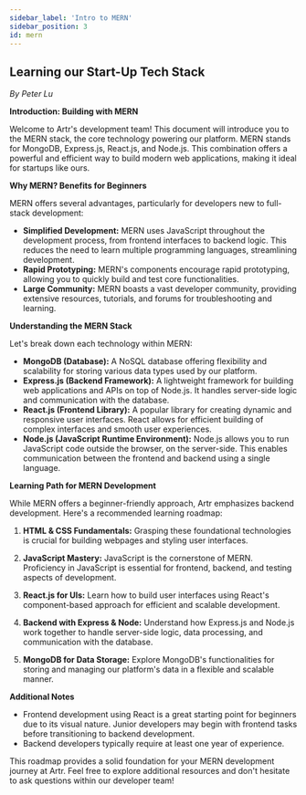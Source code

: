```yaml
---
sidebar_label: 'Intro to MERN'
sidebar_position: 3
id: mern
---
```


## Learning our Start-Up Tech Stack

*By Peter Lu*

**Introduction: Building with MERN**

Welcome to Artr's development team! This document will introduce you to the MERN stack, the core technology powering our platform. MERN stands for MongoDB, Express.js, React.js, and Node.js. This combination offers a powerful and efficient way to build modern web applications, making it ideal for startups like ours.  

**Why MERN? Benefits for Beginners**

MERN offers several advantages, particularly for developers new to full-stack development:

* **Simplified Development:**  MERN uses JavaScript throughout the development process, from frontend interfaces to backend logic. This reduces the need to learn multiple programming languages, streamlining development.
* **Rapid Prototyping:** MERN's components encourage rapid prototyping, allowing you to quickly build and test core functionalities.  
* **Large Community:** MERN boasts a vast developer community, providing extensive resources, tutorials, and forums for troubleshooting and learning.

**Understanding the MERN Stack**

Let's break down each technology within MERN:

* **MongoDB (Database):**  A NoSQL database offering flexibility and scalability for storing various data types used by our platform.
* **Express.js (Backend Framework):**  A lightweight framework for building web applications and APIs on top of Node.js. It handles server-side logic and communication with the database.
* **React.js (Frontend Library):**  A popular library for creating dynamic and responsive user interfaces. React allows for efficient building of complex interfaces and smooth user experiences.
* **Node.js (JavaScript Runtime Environment):**   Node.js allows you to run JavaScript code outside the browser, on the server-side. This enables communication between the frontend and backend using a single language.

**Learning Path for MERN Development**

While MERN offers a beginner-friendly approach, Artr emphasizes backend development. Here's a recommended learning roadmap:

1. **HTML & CSS Fundamentals:**  Grasping these foundational technologies is crucial for building webpages and styling user interfaces.

2. **JavaScript Mastery:**  JavaScript is the cornerstone of MERN. Proficiency in JavaScript is essential for frontend, backend, and testing aspects of development.

3. **React.js for UIs:**  Learn how to build user interfaces using React's component-based approach for efficient and scalable development.

4. **Backend with Express & Node:**  Understand how Express.js and Node.js work together to handle server-side logic, data processing, and communication with the database.

5. **MongoDB for Data Storage:**  Explore MongoDB's functionalities for storing and managing our platform's data in a flexible and scalable manner. 

**Additional Notes**

* Frontend development using React is a great starting point for beginners due to its visual nature. Junior developers may begin with frontend tasks before transitioning to backend development.
* Backend developers typically require at least one year of experience.

This roadmap provides a solid foundation for your MERN development journey at Artr. Feel free to explore additional resources and don't hesitate to ask questions within our developer team!
















